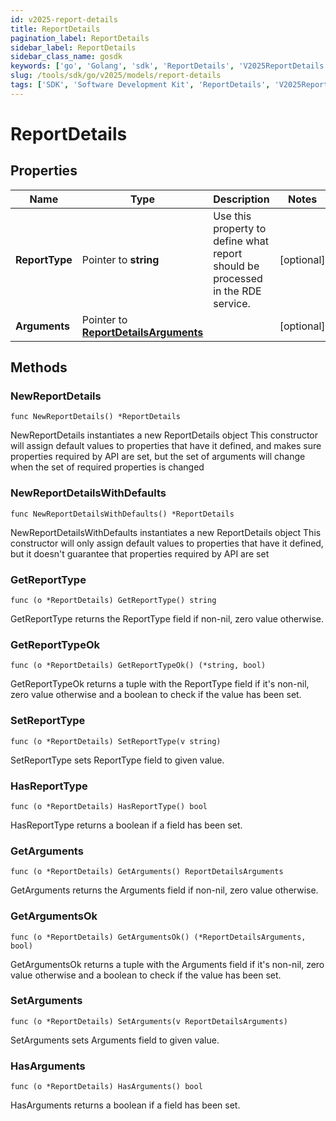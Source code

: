 ```yaml
---
id: v2025-report-details
title: ReportDetails
pagination_label: ReportDetails
sidebar_label: ReportDetails
sidebar_class_name: gosdk
keywords: ['go', 'Golang', 'sdk', 'ReportDetails', 'V2025ReportDetails']
slug: /tools/sdk/go/v2025/models/report-details
tags: ['SDK', 'Software Development Kit', 'ReportDetails', 'V2025ReportDetails']
---
```


# ReportDetails

## Properties

| Name | Type | Description | Notes |
| --- | --- | --- | --- |
| **ReportType** | Pointer to **string** | Use this property to define what report should be processed in the RDE service. | [optional] |
| **Arguments** | Pointer to [**ReportDetailsArguments**](report-details-arguments) |  | [optional] |

## Methods

### NewReportDetails

`func NewReportDetails() *ReportDetails`

NewReportDetails instantiates a new ReportDetails object This constructor will assign default values to properties that have it defined, and makes sure properties required by API are set, but the set of arguments will change when the set of required properties is changed

### NewReportDetailsWithDefaults

`func NewReportDetailsWithDefaults() *ReportDetails`

NewReportDetailsWithDefaults instantiates a new ReportDetails object This constructor will only assign default values to properties that have it defined, but it doesn't guarantee that properties required by API are set

### GetReportType

`func (o *ReportDetails) GetReportType() string`

GetReportType returns the ReportType field if non-nil, zero value otherwise.

### GetReportTypeOk

`func (o *ReportDetails) GetReportTypeOk() (*string, bool)`

GetReportTypeOk returns a tuple with the ReportType field if it's non-nil, zero value otherwise and a boolean to check if the value has been set.

### SetReportType

`func (o *ReportDetails) SetReportType(v string)`

SetReportType sets ReportType field to given value.

### HasReportType

`func (o *ReportDetails) HasReportType() bool`

HasReportType returns a boolean if a field has been set.

### GetArguments

`func (o *ReportDetails) GetArguments() ReportDetailsArguments`

GetArguments returns the Arguments field if non-nil, zero value otherwise.

### GetArgumentsOk

`func (o *ReportDetails) GetArgumentsOk() (*ReportDetailsArguments, bool)`

GetArgumentsOk returns a tuple with the Arguments field if it's non-nil, zero value otherwise and a boolean to check if the value has been set.

### SetArguments

`func (o *ReportDetails) SetArguments(v ReportDetailsArguments)`

SetArguments sets Arguments field to given value.

### HasArguments

`func (o *ReportDetails) HasArguments() bool`

HasArguments returns a boolean if a field has been set.

